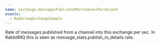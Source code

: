 ```yaml
---
name: exchange.messagesPublishedPerChannelPerSecond
events:
  - RabbitmqExchangeSample
---
```


Rate of messages published from a channel into this exchange per sec. In RabbitMQ this is seen as message\_stats.publish\_in\_details.rate.